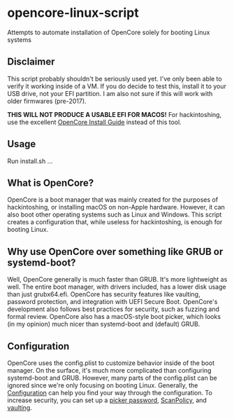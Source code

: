 # opencore-linux-script
Attempts to automate installation of OpenCore solely for booting Linux systems

## Disclaimer
This script probably shouldn't be seriously used yet. I've only been able to verify it working inside of a VM. If you do decide to test this, install it to your USB drive, not your EFI partition. I am also not sure if this will work with older firmwares (pre-2017).

**THIS WILL NOT PRODUCE A USABLE EFI FOR MACOS!** For hackintoshing, use the excellent [OpenCore Install Guide](https://dortania.github.io/OpenCore-Install-Guide/) instead of this tool.

## Usage
Run install.sh
...

## What is OpenCore?
OpenCore is a boot manager that was mainly created for the purposes of hackintoshing, or installing macOS on non-Apple hardware. However, it can also boot other operating systems such as Linux and Windows. This script creates a configuration that, while useless for hackintoshing, is enough for booting Linux.

## Why use OpenCore over something like GRUB or systemd-boot?
Well, OpenCore generally is much faster than GRUB. It's more lightweight as well. The entire boot manager, with drivers included, has a lower disk usage than just grubx64.efi. OpenCore has security features like vaulting, password protection, and integration with UEFI Secure Boot. OpenCore's development also follows best practices for security, such as fuzzing and formal review. OpenCore also has a macOS-style boot picker, which looks (in my opinion) much nicer than systemd-boot and (default) GRUB. 

## Configuration
OpenCore uses the config.plist to customize behavior inside of the boot manager. On the surface, it's much more complicated than configuring systemd-boot and GRUB. However, many parts of the config.plist can be ignored since we're only focusing on booting Linux. Generally, the [Configuration](https://dortania.github.io/docs/latest/Configuration.html) can help you find your way through the configuration. To increase security, you can set up a [picker password](https://dortania.github.io/OpenCore-Post-Install/universal/security/password.html), [ScanPolicy](https://dortania.github.io/OpenCore-Post-Install/universal/security/scanpolicy.html), and [vaulting](https://dortania.github.io/OpenCore-Post-Install/universal/security/vault.html).
